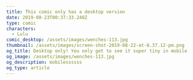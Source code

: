 ```yaml
---
title: This comic only has a desktop version
date: 2019-08-23T00:37:33.248Z
type: comic
characters:
  - Lulu
comic_desktop: /assets/images/wenches-113.jpg
thumbnail: /assets/images/screen-shot-2019-08-22-at-8.37.12-pm.png
og_title: Desktop only! You only get to see it super tiny in mobile
og_image: /assets/images/wenches-113.jpg
og_description: mobilessssss
og_type: article
---
```


